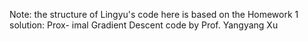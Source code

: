 Note: the structure of Lingyu's code here is based on the Homework 1 solution: Prox- imal Gradient Descent code by Prof. Yangyang Xu 
